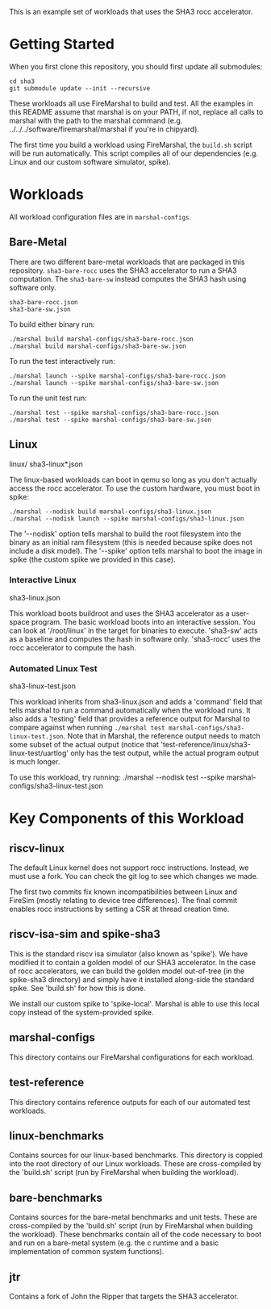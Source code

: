 This is an example set of workloads that uses the SHA3 rocc accelerator.

# Getting Started

When you first clone this repository, you should first update all submodules:

    cd sha3
    git submodule update --init --recursive

These workloads all use FireMarshal to build and test. All the examples in this
README assume that marshal is on your PATH, if not, replace all calls to
marshal with the path to the marshal command (e.g.
../../../software/firemarshal/marshal if you're in chipyard).

The first time you build a workload using FireMarshal, the `build.sh` script
will be run automatically. This script compiles all of our dependencies (e.g.
Linux and our custom software simulator, spike).

# Workloads
All workload configuration files are in `marshal-configs`.

## Bare-Metal

There are two different bare-metal workloads that are packaged in this repository. `sha3-bare-rocc` uses the SHA3
accelerator to run a SHA3 computation. The `sha3-bare-sw` instead computes the SHA3 hash using software only.

    sha3-bare-rocc.json
    sha3-bare-sw.json

To build either binary run:

    ./marshal build marshal-configs/sha3-bare-rocc.json
    ./marshal build marshal-configs/sha3-bare-sw.json

To run the test interactively run:

    ./marshal launch --spike marshal-configs/sha3-bare-rocc.json
    ./marshal launch --spike marshal-configs/sha3-bare-sw.json

To run the unit test run:

    ./marshal test --spike marshal-configs/sha3-bare-rocc.json
    ./marshal test --spike marshal-configs/sha3-bare-sw.json

## Linux

linux/
sha3-linux*.json

The linux-based workloads can boot in qemu so long as you don't actually access
the rocc accelerator. To use the custom hardware, you must boot in spike:

    ./marshal --nodisk build marshal-configs/sha3-linux.json
    ./marshal --nodisk launch --spike marshal-configs/sha3-linux.json

The '--nodisk' option tells marshal to build the root filesystem into the
binary as an initial ram filesystem (this is needed because spike does not
include a disk model). The '--spike' option tells marshal to boot the image in
spike (the custom spike we provided in this case).

### Interactive Linux

sha3-linux.json

This workload boots buildroot and uses the SHA3 accelerator as a user-space
program. The basic workload boots into an interactive session. You can look at
'/root/linux' in the target for binaries to execute. 'sha3-sw' acts as a
baseline and computes the hash in software only. 'sha3-rocc' uses the rocc
accelerator to compute the hash.

### Automated Linux Test

sha3-linux-test.json

This workload inherits from sha3-linux.json and adds a 'command' field that
tells marshal to run a command automatically when the workload runs. It also
adds a 'testing' field that provides a reference output for Marshal to compare
against when running `./marshal test marshal-configs/sha3-linux-test.json`. Note that
in Marshal, the reference output needs to match some subset of the actual
output (notice that 'test-reference/linux/sha3-linux-test/uartlog' only has the
test output, while the actual program output is much longer.

To use this workload, try running:
    ./marshal --nodisk test --spike marshal-configs/sha3-linux-test.json

# Key Components of this Workload

## riscv-linux

The default Linux kernel does not support rocc instructions. Instead, we must
use a fork. You can check the git log to see which changes we made.

The first two commits fix known incompatibilities between Linux and FireSim
(mostly relating to device tree differences). The final commit enables rocc
instructions by setting a CSR at thread creation time.

## riscv-isa-sim and spike-sha3

This is the standard riscv isa simulator (also known as 'spike'). We have
modified it to contain a golden model of our SHA3 accelerator. In the case of
rocc accelerators, we can build the golden model out-of-tree (in the spike-sha3
directory) and simply have it installed along-side the standard spike. See
'build.sh' for how this is done.

We install our custom spike to 'spike-local'. Marshal is able to use this local
copy instead of the system-provided spike.

## marshal-configs

This directory contains our FireMarshal configurations for each workload.

## test-reference

This directory contains reference outputs for each of our automated test
workloads.

## linux-benchmarks

Contains sources for our linux-based benchmarks. This directory is coppied into
the root directory of our Linux workloads. These are cross-compiled by the
'build.sh' script (run by FireMarshal when building the workload).

## bare-benchmarks

Contains sources for the bare-metal benchmarks and unit tests. These are
cross-compiled by the 'build.sh' script (run by FireMarshal when building the
workload). These benchmarks contain all of the code necessary to boot and run
on a bare-metal system (e.g. the c runtime and a basic implementation of common
system functions).

## jtr

Contains a fork of John the Ripper that targets the SHA3 accelerator.
